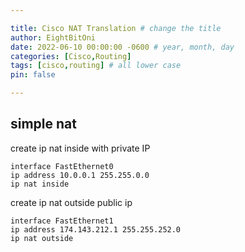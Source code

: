 ```yaml
---

title: Cisco NAT Translation # change the title
author: EightBitOni
date: 2022-06-10 00:00:00 -0600 # year, month, day
categories: [Cisco,Routing]
tags: [cisco,routing] # all lower case
pin: false

---
```


## simple nat

create ip nat inside with private IP

```shell
interface FastEthernet0  
ip address 10.0.0.1 255.255.0.0
ip nat inside  
```

create ip nat outside public ip
```
interface FastEthernet1  
ip address 174.143.212.1 255.255.252.0  
ip nat outside
```

